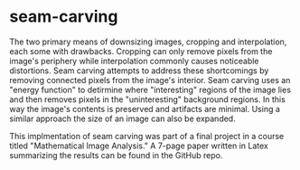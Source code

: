 # seam-carving
The two primary means of downsizing images, cropping and interpolation, each some with drawbacks. Cropping can only remove pixels from the image's periphery while interpolation commonly causes noticeable distortions. Seam carving attempts to address these shortcomings by removing connected pixels from the image's interior. Seam carving uses an "energy function" to detirmine where "interesting" regions of the image lies and then removes pixels in the "uninteresting" background regions. In this way the image's contents is preserved and artifacts are minimal. Using a similar approach the size of an image can also be expanded.
    
This implmentation of seam carving was part of a final project in a course titled "Mathematical Image Analysis." A 7-page paper written in Latex summarizing the results can be found in the GitHub repo.
